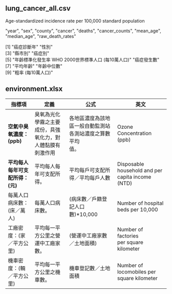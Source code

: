 ## lung_cancer_all.csv

Age-standardized incidence rate per 100,000 standard population

"year", "sex", "county", "cancer", "deaths", "cancer_counts", "mean_age", "median_age", "raw_death_rates"

[1] "癌症診斷年"                                          "性別"                                               
[3] "縣市別"                                              "癌症別"                                             
[5] "年齡標準化發生率  WHO 2000世界標準人口 (每10萬人口)" "癌症發生數"                                         
[7] "平均年齡"                                            "年齡中位數"                                         
[9] "粗率 (每10萬人口)" 

## environment.xlsx

| 指標項                 | 定義                            | 公式                                   | 英文                                               |
| ------------------- | ----------------------------- | ------------------------------------ | ------------------------------------------------ |
| **空氣中臭氧濃度：(ppb)**   | 臭氧為光化學霧之主要成份，具強氧化力，對人體黏膜有刺激作用 | 各地區濃度為該地區一般自動監測站各測站濃度之算數平均  <br/> 值。 | Ozone Concentration (ppb)                        |
| **平均每人每年可支配所得：(元)** | 平均每人每年可支配所得。                  | 平均每戶可支配所得／平均每戶人數                     | Disposable household and per capita income (NTD) |
| 每萬人口病床數：(床／萬人)      | 每萬人口病床數。                      | (病床數／戶籍登記人口數)*10,000                 | Number of hospital beds per 10,000               |
| 工廠密度：(家／平方公里)       | 平均每一平方公里之營運中工廠家數。             | (營運中工廠家數／土地面積)                       | Number of factories per square kilometer         |
| 機車密度：(輛／平方公里)       | 平均每一平方公里之機車數。                 | 機車登記數／土地面積                           | Number of locomobiles per square kilometer       |
